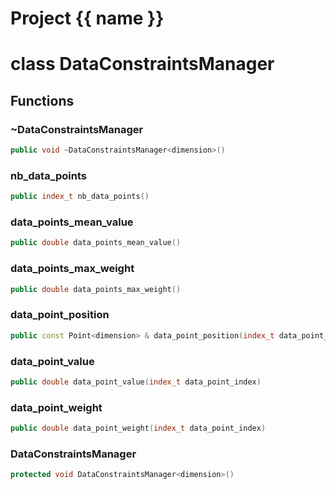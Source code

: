 <script setup>
import {useRoute} from 'vitepress'
const {path} = useRoute()
const tokens = path.split('/')
const words = tokens[2].split('-');
for (let i = 0; i < words.length; i++) {
    words[i] = words[i].charAt(0).toUpperCase() + words[i].slice(1);
    words[i] = words[i].replace('geode', 'Geode')
}
const name = words.join('-');
</script>
# Project {{ name }}

# class DataConstraintsManager


## Functions

### ~DataConstraintsManager

```cpp
public void ~DataConstraintsManager<dimension>()
```


### nb_data_points

```cpp
public index_t nb_data_points()
```

### data_points_mean_value

```cpp
public double data_points_mean_value()
```


### data_points_max_weight

```cpp
public double data_points_max_weight()
```


### data_point_position

```cpp
public const Point<dimension> & data_point_position(index_t data_point_index)
```

### data_point_value

```cpp
public double data_point_value(index_t data_point_index)
```

### data_point_weight

```cpp
public double data_point_weight(index_t data_point_index)
```

### DataConstraintsManager

```cpp
protected void DataConstraintsManager<dimension>()
```




